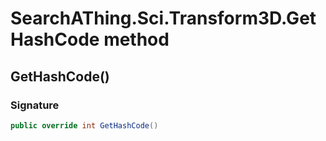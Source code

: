 # SearchAThing.Sci.Transform3D.GetHashCode method
## GetHashCode()
### Signature
```csharp
public override int GetHashCode()
```
